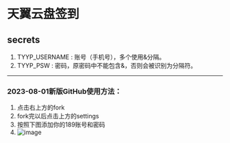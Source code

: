 # 天翼云盘签到

## secrets
1. TYYP_USERNAME : 账号（手机号），多个使用&分隔。
2. TYYP_PSW : 密码，原密码中不能包含&，否则会被识别为分隔符。
-----------------
### 2023-08-01新版GitHub使用方法：
1. 点击右上方的fork
2. fork完以后点击上方的settings
3. 按照下图添加你的189账号和密码
4. ![image](https://github.com/qsf728999746/Cloud189_Action/assets/58632405/4bf83b96-b158-458d-89c5-aa45c05741d7)
